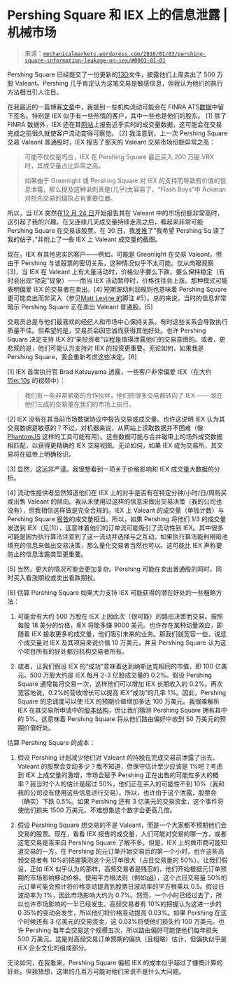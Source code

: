 <!--yml

分类：未分类

日期：2024-05-18 06:42:18

-->

# Pershing Square 和 IEX 上的信息泄露 | 机械市场

> 来源：[`mechanicalmarkets.wordpress.com/2016/01/03/pershing-square-information-leakage-on-iex/#0001-01-01`](https://mechanicalmarkets.wordpress.com/2016/01/03/pershing-square-information-leakage-on-iex/#0001-01-01)

Pershing Square 已经提交了一份更新的[13D](https://www.sec.gov/Archives/edgar/data/1336528/000119312515418565/0001193125-15-418565-index.htm)文件，披露他们上周卖出了 500 万股 Valeant。Pershing 几乎肯定认为这笔交易是敏感信息，但我认为他们的执行方法相当引人注目。

在我最近的一篇博客[文章](https://mechanicalmarkets.wordpress.com/2015/11/15/who-trades-on-which-dark-pools/)中，我提到一些机构流动可能会在 FINRA ATS[数据](https://ats.finra.org/)中留下签名。特别是 IEX 似乎有一些热情的客户，其中一些也是他们的股东。 [1] 除了 FINRA 数据外，IEX 还在其[网站](http://www.iextrading.com/tops/)上报告近乎实时的成交量数据，这可能会在交易完成之前很久就使客户流动变得可察觉。 [2] 我注意到，上一次 Pershing Square 交易 Valeant 普通股时，IEX 报告了那天的 Valeant 交易市场份额异常之高：

> 可能不仅仅是巧合，IEX 在 Pershing Square 最近买入 200 万股 VRX 时，其成交量占比异常之高。
> 
> 如果由于 Greenlight 或 Pershing Square 对 IEX 的支持而导致有价值的信息泄露，那么提及这种讽刺真是(几乎)太容易了。“Flash Boys”中 Ackman 对抢先交易的偏执占有重要位置。

所以，当 IEX 突然在[12 月 24 日](https://mechanicalmarkets.wordpress.com/wp-content/uploads/2016/01/iex_12-24_close.png)开始报告其在 Valeant 中的市场份额非常高时，这引起了我的兴趣。在又连续几天成交量持续走高之后，看起来非常可能 Pershing Square 在交易该股票。在 30 日，我[发推](https://twitter.com/mechmarkets/status/682221429824208896)了“我希望 Pershing Sq 读了我的帖子，”并附上了一些 IEX 上 Valeant 成交量的截图。

现在，IEX 有其他忠实的客户——例如，可能是 Greenlight 在交易 Valeant。但由于 Pershing 与该股票的密切关系，这种情况似乎不太可能。仅从肉眼观察[3]，当 IEX 在 Valeant 上有大量活动时，价格似乎要么下跌，要么保持稳定（有时会出现“锁定”现象）——而当 IEX 活动暂停时，价格往往会上涨。那种模式可能表明偏爱 IEX 的交易者在卖出。[4] 短期波动利润规则也意味着 Pershing Square 更可能卖出而非买入（参见[Matt Levine 的](http://www.bloombergview.com/articles/2015-11-24/bill-ackman-found-a-cheap-way-to-buy-more-valeant-stock)脚注 #5）。总的来说，当时的信息非常暗示 Pershing Square 正在卖出 Valeant 普通股。[5]

交易员总是与他们最喜欢的经纪人和市场中心保持关系。有时这些关系会导致执行质量不佳。但希望的是，交易员会因忠诚而获得其他好处。也许 Pershing Square 决定支持 IEX 的“亲投资者”议程是值得泄露他们的交易意图的。或者，更悲观的是，他们可能认为支持对 IEX 的投资更重要。无论如何，如果我是 Pershing Square，我会重新考虑这些决定。[6]

[1] IEX 首席执行官 Brad Katsuyama 透露，一些客户非常偏爱 IEX（在大约 [15m:10s](https://www.youtube.com/watch?v=AqKvJ-0LXe0) 的视频中）：

> 我们有一些非常紧密的合作伙伴，他们把很多交易都转向了 IEX —— 现在他们三成的交易量在我们的市场上执行。

[2] IEX 没有在其当前市场数据协议中报告交易或成交量。也许这说明 IEX 认为其交易数据是敏感的？不过，对机器来说，从网站上读取数据并不困难（像 [PhantomJS](http://phantomjs.org/) 这样的工具可能有用）。这些数据可能与合并磁带上的场外成交数据相匹配，以获得更精确的 IEX 交易视图。无论如何，如果 IEX 成为交易所，其交易将在磁带上明确标识。

[3] 显然，这远非严谨。我很想看到一项关于价格影响和 IEX 成交量大数据的分析。

[4] 流动性提供者显然知道他们在 IEX 上的对手是否有在特定分钟/小时/日/周购买或出售 Valeant 的倾向。我从未使用过这样的信息来做出交易决策（我的公司也没有），但我相信这样做是完全合规的。IEX 上 Valeant 的成交量（单独计数）与 Pershing Square [报告](https://www.sec.gov/Archives/edgar/data/885590/000119312515418565/d106380dex997.htm)的成交量相当。所以，如果 Pershing 将他们 1/3 的成交量发送到 IEX（见[1]），这意味着他们的订单流可能吸引了流动性到 IEX。其中很多可能是因为执行算法注意到了这一流动并选择与之互动。如果执行算法能利用暗池填充的信息来做出交易决策，那么量化交易者当然也可以。这可能比 IEX 声称要防止的信息泄露类型更重要。

[5] 当然，更大的情况可能会更加复杂。Pershing 可能在卖出普通股的同时，同时买入看涨期权或卖出看跌期权。

[6] 估算 Pershing Square 如果大力支持 IEX 可能获得的潜在好处的一些粗略方法：

1.  可能会有大约 500 万股在 IEX 上因此次（很可能）的路由决策而交易。按照每股 18 美分的价格，IEX 将能多赚 9000 美元。也许存在某种动量效应，即随着 IEX 接收更多的成交量，他们吸引未来的业务。那我们就宽容一些，说这个成交量对 IEX 及其项目来说价值 10 万美元，并且 Pershing Square 认为这个项目所有的好处都归机构交易者所有。

1.  或者，让我们假设 IEX 的“成功”意味着达到纳斯达克相同的市值，即 100 亿美元。500 万股大约是 IEX 每月 2-3 亿股成交量的 0.2%。假设 Pershing Square 通常每月交易一次，这样他们可以增加 IEX 长期收入的 0.2%。再次宽容地说，0.2%的营收增长可以提高 IEX“成功”的几率 1%。因此，Pershing Square 的忠诚度可以使 IEX 的预期价值增加多达 100 万美元。我很难解析 IEX 在其交易所申请中的[股本结构](https://www.sec.gov/rules/other/2015/investors-exchange-form-1-exhibits-g-n.pdf#page=29)，但让我们猜测 Pershing Square 拥有其中的 5%。这意味着 Pershing Square 将从他们路由偏好中收到 50 万美元的预期价值好处。

估算 Pershing Square 的成本：

1.  假设 Pershing 计划减少他们对 Valeant 的持股在完成交易前泄露了出去。Valeant 的股票会变动多少？我不知道，但保守估计至少应该是 1%吧？考虑到 IEX 上成交量的激增，市场会赋予 Pershing 正在出售的可能性多大的概率？我当时个人的估计是超过 50%，他们正在买入的可能性不到 10%（我和我的公司没有使用这些信息进行交易）。所以，也许由于这个泄露，股票会（确实）下跌 0.5%。如果 Pershing 还有 3 亿美元的交易资金，这个事件将使他们损失 1500 万美元。不难想象这个数字会更高几倍。

1.  假设 Pershing Square 想交易的不是 Valeant，而是一个大家都不预期他们会交易的股票。现在，看看 IEX 报告的成交量，人们可能对交易的哪一方，或者这笔交易是否来自 Pershing Square 了解不多。但是，IEX 上的做市商可能知道交易的一方。在 Pershing 的元订单开始交易后的第一个小时，也许这些高频交易者有 10%的把握猜测这个元订单很大（占日交易量的 50%）。让我们假设，正如 IEX 似乎认为的那样，高频交易者是残忍的，他们开始根据元订单预期的市场影响移动价格。使用平方根法则（例如[p8](https://workspace.imperial.ac.uk/quantitativefinance/Public/events/SLIDES%203RD%20IMPERIAL%20ETH/Jonathan%20Donier%20.pdf)），这个占日交易量 50%的元订单可能会预计将价格变动提高到股票日波动率的平方根乘以 0.5。假设日波动率为 1%，因此市场影响大约为 0.7%。然而，一个小时已经过去了，所以也许市场影响的一半已经发生。高频交易者有 10%的把握认为这进一步的 0.35%的变动会发生，所以他们将价格变动提高 0.03%。如果 Pershing 在这个时候还有 3 亿美元的交易资金，这 0.03%将使他们损失约 100 万美元。也许 Pershing 每年会交易这个规模五次，所以路由偏好可能使他们每年损失 500 万美元。这是对高频交易订单预期的偏执（且粗略）估计，但偏执似乎是 IEX 企业文化的组成部分。

无论如何，在我看来，Pershing Square 偏袒 IEX 的成本似乎超过了慷慨计算的好处。但我猜想，这里的几百万可能对他们来说不是什么大问题。
